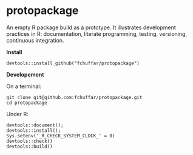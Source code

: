 # protopackage

An empty R package build as a prototype. It illustrates development practices in R: documentation, literate programming, testing, versioning, continuous integration.

  
**Install**
  
```
devtools::install_github("fchuffar/protopackage")
```
  
  
**Developement**

On a terminal:

```
git clone git@github.com:fchuffar/protopackage.git
cd protopackage
```

Under R:
    
```
devtools::document(); 
devtools::install(); 
Sys.setenv('_R_CHECK_SYSTEM_CLOCK_' = 0)
devtools::check()
devtools::build()
```